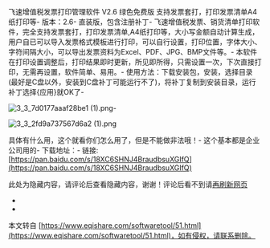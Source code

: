 飞速增值税发票打印管理软件 V2.6 绿色免费版 支持发票套打，打印发票清单A4纸打印等-
版本：2.6-
直装版，包含注册补丁-
飞速增值税发票、销货清单打印软件，完全支持发票套打，打印发票清单,A4纸打印等，大小写金额自动计算生成，用户自已可以导入发票格式模板进行打印，可以自行设置，打印位置，字体大小、字符间隔大小，可以导出发票资料为Excel、PDF、JPG、BMP文件等。-
 本软件在打印设置调整后，打印结果即时更新，所见即所得，只需设置一次，下次直接打印，无需再设置，软件简单、易用。-
使用方法：下载安装包，安装，选择目录(最好是C盘以外，安装到C盘补丁可能运行不了)，将补丁复制到安装目录，运行补丁选择{应用}就OK了-

![](https://www.eqishare.com/zb_users/upload/2022/05/202205171652776141265233.png "3_3_7d0177aaaf28be1 (1).png")-

![](https://www.eqishare.com/zb_users/upload/2022/05/202205171652776141549889.png "3_3_2fd9a737567d6a2 (1).png")

具体有什么用，这个就看你们怎么用了，但是不能做非法哦！-
这个基本都是企业公司用的-
下载地址：-
链接: [https://pan.baidu.com/s/18XC6SHNJ4BraudbsuXGIfQ](https://pan.baidu.com/s/18XC6SHNJ4BraudbsuXGIfQ)

此处为隐藏内容，请评论后查看隐藏内容，谢谢！评论后看不到请[再刷新网页](javascript:location.reload();)

-

-

本文转自 [https://www.eqishare.com/softwaretool/51.html](https://www.eqishare.com/softwaretool/51.html)，如有侵权，请联系删除。